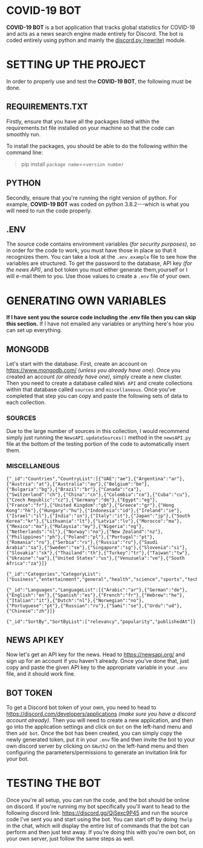 # COVID-19 BOT

**COVID-19 BOT** is a bot application that tracks global statistics for COVID-19 and acts as a news search engine made entirely for Discord. The bot is coded entirely using python and mainly the [discord.py (rewrite)](https://discordpy.readthedocs.io/en/latest/) module. 

# SETTING UP THE PROJECT

In order to properly use and test the **COVID-19 BOT**, the following must be done.

## REQUIREMENTS.TXT

Firstly, ensure that you have all the packages listed within the requirements.txt file installed on your machine so that the code can smoothly run. 

To install the packages, you should be able to do the following within the command line:
>pip install `package name`==`version number`

## PYTHON

Secondly, ensure that you're running the right version of python. For example, **COVID-19 BOT** was coded on python 3.8.2---which is what you will need to run the code properly. 

## .ENV

The source code contains environment variables *(for security purposes)*, so in order for the code to work, you must have those in place so that it recognizes them. You can take a look at the `.env.example` file to see how the variables are structured. To get the password to the database, API key *(for the news API)*, and bot token you must either generate them,yourself or I will e-mail them to you. Use those values to create a `.env` file of your own.

# GENERATING OWN VARIABLES

**If I have sent you the source code including the .env file then you can skip this section.** If I have not emailed any variables or anything here's how you can set up everything.

## MONGODB

Let's start with the database. First, create an account on https://www.mongodb.com/ *(unless you already have one)*. Once you created an account *(or already have one)*, simply create a new cluster. Then you need to create a database called `NEWS API` and create collections within that database called `sources` and `miscellaneous`. Once you've completed that step you can copy and paste the following sets of data to each collection. 

### SOURCES

Due to the large number of sources in this collection, I would recommend simply just running the `NewsAPI.updateSources()` method in the `newsAPI.py` file at the bottom of the testing portion of the code to automatically insert them.

### MISCELLANEOUS

```
{"_id":"Countries","CountryList":[{"UAE":"ae"},{"Argentina":"ar"},{"Austria":"at"},{"Australia":"au"},{"Belgium":"be"},{"Bulgaria":"bg"},{"Brazil":"br"},{"Canada":"ca"},{"Switzerland":"ch"},{"China":"cn"},{"Colombia":"co"},{"Cuba":"cu"},{"Czech Republic":"cz"},{"Germany":"de"},{"Egypt":"eg"},{"France":"fr"},{"United Kingdom":"gb"},{"Greece":"gr"},{"Hong Kong":"hk"},{"Hungary":"hu"},{"Indonesia":"id"},{"Ireland":"ie"},{"Israel":"il"},{"India":"in"},{"Italy":"it"},{"Japan":"jp"},{"South Korea":"kr"},{"Lithuania":"lt"},{"Latvia":"lv"},{"Morocco":"ma"},{"Mexico":"mx"},{"Malaysia":"my"},{"Nigeria":"ng"},{"Netherlands":"nl"},{"Norway":"no"},{"New Zealand":"nz"},{"Philippines":"ph"},{"Poland":"pl"},{"Portugal":"pt"},{"Romania":"ro"},{"Serbia":"rs"},{"Russia":"ru"},{"Saudi Arabia":"sa"},{"Sweden":"se"},{"Singapore":"sg"},{"Slovenia":"si"},{"Slovakia":"sk"},{"Thailand":"th"},{"Turkey":"tr"},{"Taiwan":"tw"},{"Ukraine":"ua"},{"United States":"us"},{"Venuzuela":"ve"},{"South Africa":"za"}]}
```
```
{"_id":"Categories","CategoryList":["business","entertainment","general","health","science","sports","technology"]}
```
```
{"_id":"Languages","LanguageList":[{"Arabic":"ar"},{"German":"de"},{"English":"en"},{"Spanish":"es"},{"French":"fr"},{"Hebrew":"he"},{"Italian":"it"},{"Dutch":"nl"},{"Norwegian":"no"},{"Portuguese":"pt"},{"Russian":"ru"},{"Sami":"se"},{"Urdu":"ud"},{"Chinese":"zh"}]}
```
```
{"_id":"SortBy","SortByList":["relevancy","popularity","publishedAt"]}
```
## NEWS API KEY

Now let's get an API key for the news. Head to https://newsapi.org/ and sign up for an account if you haven't already. Once you've done that, just copy and paste the given API key to the appropriate variable in your `.env` file, and it should work fine.

## BOT TOKEN

To get a Discord bot token of your own, you need to head to https://discord.com/developers/applications *(make sure you have a discord account already)*. Then you will need to create a new application, and then go into the application settings and click on `Bot` on the left-hand menu and then `add bot`. Once the bot has been created, you can simply copy the newly generated token, put it in your `.env` file and then invite the bot to your own discord server by clicking on `OAuth2` on the left-hand menu and then configuring the parameters/permissions to generate an invitation link for your bot. 

# TESTING THE BOT

Once you're all setup, you can run the code, and the bot should be online on discord. If you're running my bot specifically you'll want to head to the following discord link: https://discord.gg/QjSexc9P45 and run the source code I've sent you and start using the bot. You can start off by doing `?help` in the chat, which will display the entire list of commands that the bot can perform and then just test away. If you're doing this with you're own bot, on your own server, just follow the same steps as well.